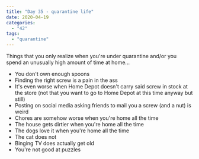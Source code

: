 ```yaml
---
title: "Day 35 - quarantine life"
date: 2020-04-19
categories: 
  - "42"
tags: 
  - "quarantine"
---
```


Things that you only realize when you're under quarantine and/or you spend an unusually high amount of time at home...

- You don't own enough spoons
- Finding the right screw is a pain in the ass
- It's even worse when Home Depot doesn't carry said screw in stock at the store (not that you want to go to Home Depot at this time anyway but still)
- Posting on social media asking friends to mail you a screw (and a nut) is weird
- Chores are somehow worse when you're home all the time
- The house gets dirtier when you're home all the time
- The dogs love it when you're home all the time
- The cat does not
- Binging TV does actually get old
- You're not good at puzzles
